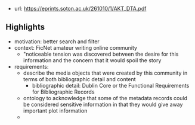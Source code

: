 
- url: https://eprints.soton.ac.uk/261010/1/AKT_DTA.pdf

## Highlights

- motivation: better search and filter
- context: FicNet amateur writing online community 
  -  "noticeable tension was discovered between the desire for this information and the concern that it would spoil the story
-  requirements:
   -  describe the media objects that were created by this community in terms of both bibliographic detail and content
      -  bibliographic detail:  Dublin Core or the Functional Requirements for Bibliographic Records 
   -  ontology to acknowledge that some of the metadata records could be considered sensitive information in that they would give away important plot information
   -  